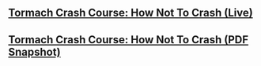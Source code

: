 ## [Tormach Crash Course: How Not To Crash (Live)]()

## [Tormach Crash Course: How Not To Crash (PDF Snapshot)]()
